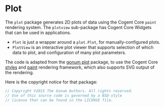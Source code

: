 # Plot

The `plot` package generates 2D plots of data using the Cogent Core `paint` rendering system.  The `plotview` sub-package has Cogent Core Widgets that can be used in applications.  
* `Plot` is just a wrapper around a `plot.Plot`, for manually-configured plots.
* `PlotView` is an interactive plot viewer that supports selection of which data to plot, and configuration of many plot parameters.

The code is adapted from the [gonum plot](https://github.com/gonum/plot) package, to use the Cogent Core [styles](../styles) and [paint](../paint) rendering framework, which also supports SVG output of the rendering.

Here is the copyright notice for that package:
```go
// Copyright ©2015 The Gonum Authors. All rights reserved.
// Use of this source code is governed by a BSD-style
// license that can be found in the LICENSE file.
```


